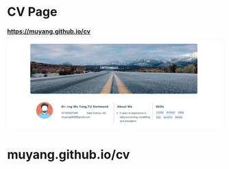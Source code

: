 # CV Page

#### https://muyang.github.io/cv


![输入图片说明]( ./static/image/catch_1.png "catch")

# muyang.github.io/cv
